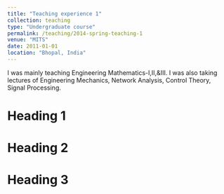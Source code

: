 ```yaml
---
title: "Teaching experience 1"
collection: teaching
type: "Undergraduate course"
permalink: /teaching/2014-spring-teaching-1
venue: "MITS"
date: 2011-01-01
location: "Bhopal, India"
---
```


I was mainly teaching Engineering Mathematics-I,II,&III. I was also taking lectures of Engineering Mechanics, Network Analysis, Control Theory, Signal Processing.

Heading 1
======

Heading 2
======

Heading 3
======
